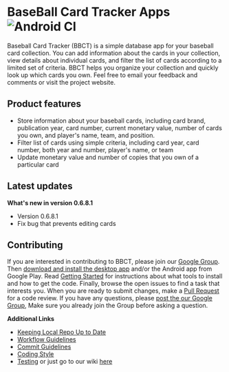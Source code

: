 BaseBall Card Tracker Apps ![Android CI](https://github.com/BaseballCardTracker/bbct/workflows/Android%20CI/badge.svg)
=

Baseball Card Tracker (BBCT) is a simple database app for your baseball card collection. You can add information about the cards in your collection, view details about individual cards, and filter the list of cards according to a limited set of criteria. BBCT helps you organize your collection and quickly look up which cards you own. Feel free to email your feedback and comments or visit the project website.


Product features
-

* Store information about your baseball cards, including card brand, publication year, card number, current monetary value, number of cards you own, and player's name, team, and position.
* Filter list of cards using simple criteria, including card year, card number, both year and number, player's name, or team
* Update monetary value and number of copies that you own of a particular card

Latest updates
-

**What's new in version 0.6.8.1**
* Version 0.6.8.1
* Fix bug that prevents editing cards

Contributing
-

If you are interested in contributing to BBCT, please join our [Google Group](https://groups.google.com/forum/?hl=en#!forum/bbct). Then [download and install the desktop app](https://sourceforge.net/projects/bbct/files/latest/download) and/or the Android app from Google Play. Read [Getting Started](https://github.com/BaseballCardTracker/bbct/wiki/Getting-Started) for instructions about what tools to install and how to get the code. Finally, browse the open issues to find a task that interests you. When you are ready to submit changes, make a [Pull Request](https://help.github.com/en/articles/about-pull-requests) for a code review. If you have any questions, please [post the our Google Group](https://groups.google.com/forum/?hl=en#!newtopic/bbct), Make sure you already join the Group before asking a question.

**Additional Links**
- [Keeping Local Repo Up to Date](https://github.com/BaseballCardTracker/bbct/wiki/Keeping-Local-Repo-Up-to-Date)
- [Workflow Guidelines](https://github.com/BaseballCardTracker/bbct/wiki/Workflow-Guidelines)
- [Commit Guidelines](https://github.com/BaseballCardTracker/bbct/wiki/Commit-Guidelines)
- [Coding Style](https://github.com/BaseballCardTracker/bbct/wiki/Coding-Style)
- [Testing](https://github.com/BaseballCardTracker/bbct/wiki/Testing)
or just go to our wiki [here](https://github.com/BaseballCardTracker/bbct/wiki)
